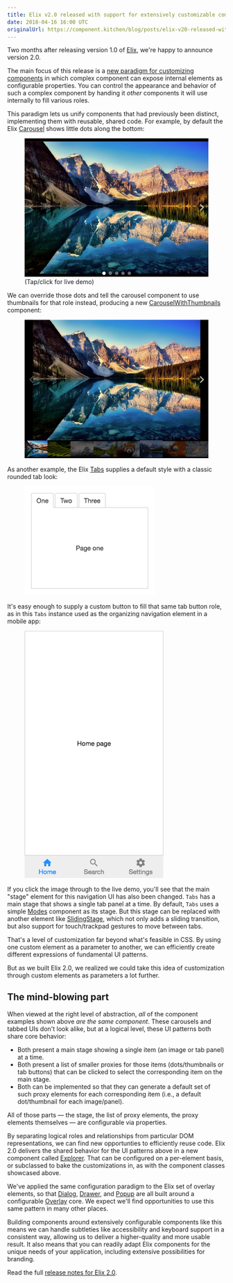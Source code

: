 ```yaml
---
title: Elix v2.0 released with support for extensively customizable components
date: 2018-04-16 16:00 UTC
originalUrl: https://component.kitchen/blog/posts/elix-v20-released-with-support-for-extensively-customizable-components
---
```


Two months after releasing version 1.0 of [Elix](/elix), we're happy to announce version 2.0.

The main focus of this release is a [new paradigm for customizing components](/blog/posts/customizing-custom-elements-with-custom-elements) in which complex component can expose internal elements as configurable properties. You can control the appearance and behavior of such a complex component by handing it _other_ components it will use internally to fill various roles.

This paradigm lets us unify components that had previously been distinct, implementing them with reusable, shared code. For example, by default the Elix [Carousel](/elix/Carousel) shows little dots along the bottom:

<figure>
  <a href="/demos/carousel.html">
    <img src="/images/ck/Carousel.png">
  </a>
  <figcaption>(Tap/click for live demo)</figcaption>
</figure>

We can override those dots and tell the carousel component to use thumbnails for that role instead, producing a new [CarouselWithThumbnails](/elix/CarouselWithThumbnails) component:

<figure>
  <a href="/demos/carouselWithThumbnails.html">
    <img src="/images/ck/CarouselWithThumbnails.png">
  </a>
</figure>

As another example, the Elix [Tabs](/elix/Tabs) supplies a default style with a classic rounded tab look:

<figure>
  <a href="/demos/tabs.html">
    <img src="/images/ck/Tabs.png">
  </a>
</figure>

It's easy enough to supply a custom button to fill that same tab button role, as in this `Tabs` instance used as the organizing navigation element in a mobile app:

<figure>
  <a href="/demos/toolbarTabs.html">
    <img src="/images/ck/ToolbarTabs.png">
  </a>
</figure>

If you click the image through to the live demo, you'll see that the main "stage" element for this navigation UI has also been changed. `Tabs` has a main stage that shows a single tab panel at a time. By default, `Tabs` uses a simple [Modes](/elix/Modes) component as its stage. But this stage can be replaced with another element like [SlidingStage](/elix/SlidingStage), which not only adds a sliding transition, but also support for touch/trackpad gestures to move between tabs.

That's a level of customization far beyond what's feasible in CSS. By using one custom element as a parameter to another, we can efficiently create different expressions of fundamental UI patterns.

But as we built Elix 2.0, we realized we could take this idea of customization through custom elements as parameters a lot further.

## The mind-blowing part

When viewed at the right level of abstraction, _all_ of the component examples shown above _are the same component_. These carousels and tabbed UIs don't look alike, but at a logical level, these UI patterns both share core behavior:

- Both present a main stage showing a single item (an image or tab panel) at a time.
- Both present a list of smaller proxies for those items (dots/thumbnails or tab buttons) that can be clicked to select the corresponding item on the main stage.
- Both can be implemented so that they can generate a default set of such proxy elements for each corresponding item (i.e., a default dot/thumbnail for each image/panel).

All of those parts — the stage, the list of proxy elements, the proxy elements themselves — are configurable via properties.

By separating logical roles and relationships from particular DOM representations, we can find new opportunties to efficiently reuse code. Elix 2.0 delivers the shared behavior for the UI patterns above in a new component called [Explorer](/elix/Explorer). That can be configured on a per-element basis, or subclassed to bake the customizations in, as with the component classes showcased above.

We've applied the same configuration paradigm to the Elix set of overlay elements, so that [Dialog](/elix/Dialog), [Drawer](/elix/Drawer), and [Popup](/elix/Popup) are all built around a configurable [Overlay](/elix/Overlay) core. We expect we'll find opportunities to use this same pattern in many other places.

Building components around extensively configurable components like this means we can handle subtleties like accessibility and keyboard support in a consistent way, allowing us to deliver a higher-quality and more usable result. It also means that you can readily adapt Elix components for the unique needs of your application, including extensive possibilities for branding.

Read the full [release notes for Elix 2.0](https://github.com/elix/elix/releases/tag/2.0.0).
